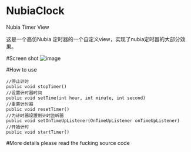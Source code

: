 # NubiaClock
Nubia Timer View

这是一个高仿Nubia 定时器的一个自定义view，实现了nubia定时器的大部分效果。

#Screen shot
![image](https://github.com/jiefly/NubiaClock/blob/master/NubiaTimer.gif)

#How to use
```
//停止计时
public void stopTimer()
//设置计时器时间
public void setTime(int hour, int minute, int second)
//重置计时器
public void resetTimer()
//为计时器设置倒计时监听器
public void setOnTimeUpListener(OnTimeUpListener onTimeUpListener)
//开始计时
public void startTimer()
```

#More details
please read the fucking source code
